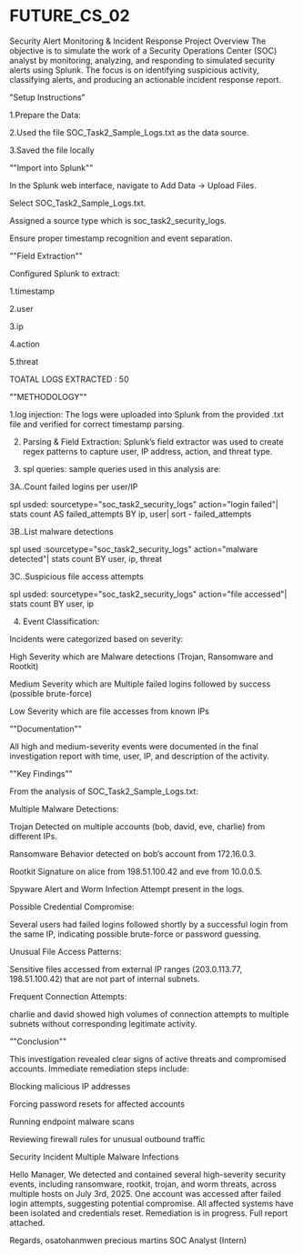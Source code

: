 # FUTURE_CS_02
Security Alert Monitoring &amp; Incident Response
 Project Overview
The objective is to simulate the work of a Security Operations Center (SOC) analyst by monitoring, analyzing, and responding to simulated security alerts using Splunk. The focus is on identifying suspicious activity, classifying alerts, and producing an actionable incident response report.


"Setup Instructions"

1.Prepare the Data:

2.Used the file SOC_Task2_Sample_Logs.txt as the data source.

3.Saved the file locally 


""Import into Splunk""

In the Splunk web interface, navigate to Add Data → Upload Files.

Select SOC_Task2_Sample_Logs.txt.

Assigned a source type which is soc_task2_security_logs.

Ensure proper timestamp recognition and event separation.


""Field Extraction""

Configured Splunk to extract:

1.timestamp

2.user

3.ip

4.action

5.threat 

TOATAL LOGS EXTRACTED : 50


""METHODOLOGY""

1.log injection: The logs were uploaded into Splunk from the provided .txt file and verified for correct timestamp parsing.

2. Parsing & Field Extraction: Splunk’s field extractor was used to create regex patterns to capture user, IP address, action, and threat type.

3. spl queries: sample queries used in this analysis are:

3A..Count failed logins per user/IP

spl usded:
sourcetype="soc_task2_security_logs" action="login failed"| stats count AS failed_attempts BY ip, user| sort - failed_attempts

3B..List malware detections

spl used :sourcetype="soc_task2_security_logs" action="malware detected"| stats count BY user, ip, threat

3C..Suspicious file access attempts

spl usded: sourcetype="soc_task2_security_logs" action="file accessed"| stats count BY user, ip

4. Event Classification:

Incidents were categorized based on severity:

High Severity which are Malware detections (Trojan, Ransomware and Rootkit)

Medium Severity which are Multiple failed logins followed by success (possible brute-force)

Low Severity which are file accesses from known IPs


""Documentation""

All high  and medium-severity events were documented in the final investigation report with time, user, IP, and description of the activity.



""Key Findings""

From the analysis of SOC_Task2_Sample_Logs.txt:

Multiple Malware Detections:

Trojan Detected on multiple accounts (bob, david, eve, charlie) from different IPs.

Ransomware Behavior detected on bob’s account from 172.16.0.3.

Rootkit Signature on alice from 198.51.100.42 and eve from 10.0.0.5.

Spyware Alert and Worm Infection Attempt present in the logs.

Possible Credential Compromise:

Several users had failed logins followed shortly by a successful login from the same IP, indicating possible brute-force or password guessing.

Unusual File Access Patterns:

Sensitive files accessed from external IP ranges (203.0.113.77, 198.51.100.42) that are not part of internal subnets.

Frequent Connection Attempts:

charlie and david showed high volumes of connection attempts to multiple subnets without corresponding legitimate activity.



""Conclusion""

This investigation revealed clear signs of active threats and compromised accounts. Immediate remediation steps include:

Blocking malicious IP addresses

Forcing password resets for affected accounts

Running endpoint malware scans

Reviewing firewall rules for unusual outbound traffic



 Security Incident Multiple Malware Infections 


Hello Manager,
We detected and contained several high-severity security events, including ransomware, rootkit, trojan, and worm threats, across multiple hosts on July 3rd, 2025. One account was accessed after failed login attempts, suggesting potential compromise. All affected systems have been isolated and credentials reset.
Remediation is in progress. Full report attached.

Regards,
osatohanmwen precious martins 
SOC Analyst (Intern)
